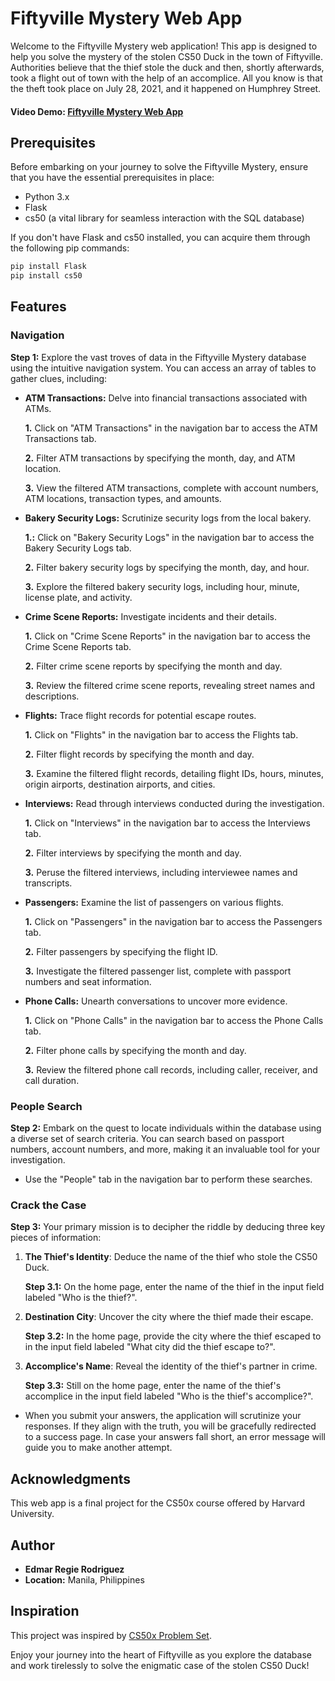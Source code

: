 # Fiftyville Mystery Web App

Welcome to the Fiftyville Mystery web application! This app is designed to help you solve the mystery of the stolen CS50 Duck in the town of Fiftyville. Authorities believe that the thief stole the duck and then, shortly afterwards, took a flight out of town with the help of an accomplice. All you know is that the theft took place on July 28, 2021, and it happened on Humphrey Street.

#### Video Demo: [Fiftyville Mystery Web App](https://youtu.be/D0R2Z-X8SZM)

## Prerequisites

Before embarking on your journey to solve the Fiftyville Mystery, ensure that you have the essential prerequisites in place:

- Python 3.x
- Flask
- cs50 (a vital library for seamless interaction with the SQL database)

If you don't have Flask and cs50 installed, you can acquire them through the following pip commands:

```bash
pip install Flask
pip install cs50
```

## Features

### Navigation

**Step 1:** Explore the vast troves of data in the Fiftyville Mystery database using the intuitive navigation system. You can access an array of tables to gather clues, including:

- **ATM Transactions:** Delve into financial transactions associated with ATMs.

  **1.** Click on "ATM Transactions" in the navigation bar to access the ATM Transactions tab.

  **2.** Filter ATM transactions by specifying the month, day, and ATM location.

  **3.** View the filtered ATM transactions, complete with account numbers, ATM locations, transaction types, and amounts.

- **Bakery Security Logs:** Scrutinize security logs from the local bakery.

  **1.:** Click on "Bakery Security Logs" in the navigation bar to access the Bakery Security Logs tab.

  **2.** Filter bakery security logs by specifying the month, day, and hour.

  **3.** Explore the filtered bakery security logs, including hour, minute, license plate, and activity.

- **Crime Scene Reports:** Investigate incidents and their details.

  **1.** Click on "Crime Scene Reports" in the navigation bar to access the Crime Scene Reports tab.

  **2.** Filter crime scene reports by specifying the month and day.

  **3.** Review the filtered crime scene reports, revealing street names and descriptions.

- **Flights:** Trace flight records for potential escape routes.

  **1.** Click on "Flights" in the navigation bar to access the Flights tab.

  **2.** Filter flight records by specifying the month and day.

  **3.** Examine the filtered flight records, detailing flight IDs, hours, minutes, origin airports, destination airports, and cities.

- **Interviews:** Read through interviews conducted during the investigation.

  **1.** Click on "Interviews" in the navigation bar to access the Interviews tab.

  **2.** Filter interviews by specifying the month and day.

  **3.** Peruse the filtered interviews, including interviewee names and transcripts.

- **Passengers:** Examine the list of passengers on various flights.

  **1.** Click on "Passengers" in the navigation bar to access the Passengers tab.

  **2.** Filter passengers by specifying the flight ID.

  **3.** Investigate the filtered passenger list, complete with passport numbers and seat information.

- **Phone Calls:** Unearth conversations to uncover more evidence.

  **1.** Click on "Phone Calls" in the navigation bar to access the Phone Calls tab.

  **2.** Filter phone calls by specifying the month and day.

  **3.** Review the filtered phone call records, including caller, receiver, and call duration.

### People Search

**Step 2:** Embark on the quest to locate individuals within the database using a diverse set of search criteria. You can search based on passport numbers, account numbers, and more, making it an invaluable tool for your investigation.

- Use the "People" tab in the navigation bar to perform these searches.

### Crack the Case

**Step 3:** Your primary mission is to decipher the riddle by deducing three key pieces of information:

1. **The Thief's Identity**: Deduce the name of the thief who stole the CS50 Duck.

   **Step 3.1:** On the home page, enter the name of the thief in the input field labeled "Who is the thief?".

2. **Destination City**: Uncover the city where the thief made their escape.

   **Step 3.2:** In the home page, provide the city where the thief escaped to in the input field labeled "What city did the thief escape to?".

3. **Accomplice's Name**: Reveal the identity of the thief's partner in crime.

   **Step 3.3:** Still on the home page, enter the name of the thief's accomplice in the input field labeled "Who is the thief's accomplice?".

- When you submit your answers, the application will scrutinize your responses. If they align with the truth, you will be gracefully redirected to a success page. In case your answers fall short, an error message will guide you to make another attempt.

## Acknowledgments

This web app is a final project for the CS50x course offered by Harvard University.

## Author

- **Edmar Regie Rodriguez**
- **Location:** Manila, Philippines

## Inspiration

This project was inspired by [CS50x Problem Set](https://cs50.harvard.edu/x/2023/psets/7/fiftyville/#fiftyville).

Enjoy your journey into the heart of Fiftyville as you explore the database and work tirelessly to solve the enigmatic case of the stolen CS50 Duck!
